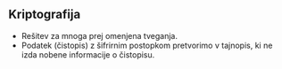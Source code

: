 ## Kriptografija

* Rešitev za mnoga prej omenjena tveganja.
* Podatek (čistopis) z šifrirnim postopkom pretvorimo v tajnopis, ki ne izda nobene informacije o čistopisu.